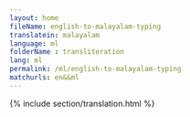 ```yaml
--- 
layout: home 
fileName: english-to-malayalam-typing
translatein: malayalam
language: ml
folderName : transliteration
lang: ml
permalink: /ml/english-to-malayalam-typing
matchurls: en&&ml
---
```

{% include section/translation.html %}